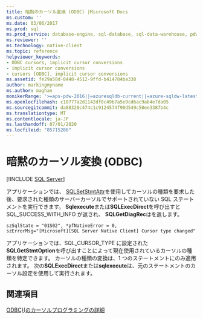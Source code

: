 ```yaml
---
title: 暗黙のカーソル変換 (ODBC) |Microsoft Docs
ms.custom: ''
ms.date: 03/06/2017
ms.prod: sql
ms.prod_service: database-engine, sql-database, sql-data-warehouse, pdw
ms.reviewer: ''
ms.technology: native-client
ms.topic: reference
helpviewer_keywords:
- ODBC cursors, implicit cursor conversions
- implicit cursor conversions
- cursors [ODBC], implicit cursor conversions
ms.assetid: fe29a58d-8448-4512-9ffd-b414784ba338
author: markingmyname
ms.author: maghan
monikerRange: '>=aps-pdw-2016||=azuresqldb-current||=azure-sqldw-latest||>=sql-server-2016||=sqlallproducts-allversions||>=sql-server-linux-2017||=azuresqldb-mi-current'
ms.openlocfilehash: c10777a2d1142df0c49b7a5e9cd6ac9ab4e7da05
ms.sourcegitcommit: da88320c474c1c9124574f90d549c50ee3387b4c
ms.translationtype: MT
ms.contentlocale: ja-JP
ms.lasthandoff: 07/01/2020
ms.locfileid: "85715286"
---
```

# <a name="implicit-cursor-conversions-odbc"></a>暗黙のカーソル変換 (ODBC)
[!INCLUDE [SQL Server](../../../includes/applies-to-version/sql-asdb-asdbmi-asdw-pdw.md)]

  アプリケーションでは、 [SQLSetStmtAttr](../../../relational-databases/native-client-odbc-api/sqlsetstmtattr.md)を使用してカーソルの種類を要求した後、要求された種類のサーバーカーソルでサポートされていない SQL ステートメントを実行できます。 **Sqlexecute**または**SQLExecDirect**を呼び出すと SQL_SUCCESS_WITH_INFO が返され、 **SQLGetDiagRec**はを返します。  
  
```  
szSqlState = "01S02", *pfNativeError = 0,  
szErrorMsg="[Microsoft][SQL Server Native Client] Cursor type changed"  
```  
  
 アプリケーションでは、SQL_CURSOR_TYPE に設定された**SQLGetStmtOption**を呼び出すことによって現在使用されているカーソルの種類を特定できます。 カーソルの種類の変換は、1 つのステートメントにのみ適用されます。 次の**SQLExecDirect**または**sqlexecute**は、元のステートメントのカーソル設定を使用して実行されます。  
  
## <a name="see-also"></a>関連項目  
 [ODBC&#41;&#40;のカーソルプログラミングの詳細](../../../relational-databases/native-client-odbc-cursors/programming/cursor-programming-details-odbc.md)  
  
  
